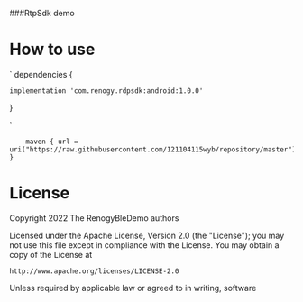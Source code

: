###RtpSdk demo

# How to use 
`
dependencies {

    implementation 'com.renogy.rdpsdk:android:1.0.0'
}

`
```
    maven { url = uri("https://raw.githubusercontent.com/121104115wyb/repository/master") }

```





# License

Copyright 2022 The RenogyBleDemo authors

Licensed under the Apache License, Version 2.0 (the "License");
you may not use this file except in compliance with the License.
You may obtain a copy of the License at

    http://www.apache.org/licenses/LICENSE-2.0

Unless required by applicable law or agreed to in writing, software